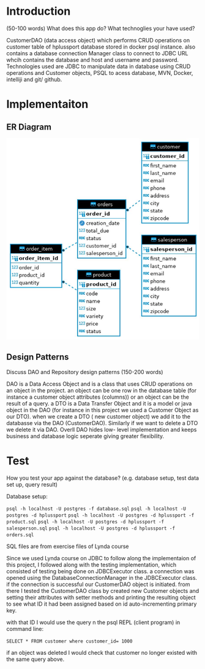 # Introduction
(50-100 words)
What does this app do? What technoglies your have used?

CustomerDAO (data access object) which performs CRUD operations on customer table of hplussport database stored in docker psql instance. also contains a database connection Manager class to connect to JDBC URL whcih contains the database and host and username and password.
Technologies used are JDBC to manipulate data in database using CRUD operations and Customer objects, PSQL to acess database, MVN, Docker, intelliji and git/ github.

# Implementaiton
## ER Diagram
![my image](../assets/ER-diagram.JPG)

## Design Patterns
Discuss DAO and Repository design patterns (150-200 words)

DAO is a Data Access Object and is a class that uses CRUD operations on an object in the project. an object can be one row in the database table (for instance a customer object attributes (columns)) or an object can be the result of a query.
a DTO is a Data Transfer Object and it is a model or java object in the DAO (for instance in this project we used a Customer Object as our DTO).
when we create a DTO ( new customer object) we add it to the databasse via the DAO (CustomerDAO). Similarly if we want to delete a DTO we delete it via DAO. Overll DAO hides low- level implementation and keeps business and database logic seperate giving greater flexibility.


# Test
How you test your app against the database? (e.g. database setup, test data set up, query result)

Database setup:

`psql -h localhost -U postgres -f database.sql`
`psql -h localhost -U postgres -d hplussport`
`psql -h localhost -U postgres -d hplussport -f product.sql`
`psql -h localhost -U postgres -d hplussport -f salesperson.sql`
 `psql -h localhost -U postgres -d hplussport -f orders.sql`
 
SQL files are from exercise files of Lynda course

Since we used Lynda course on JDBC to follow along the implementaion of this project, I followed along with the testing implementation, which consisted of testing being done on JDBCExecutor class. a connection was opened using the DatabaseConnectionManager in the JDBCExecutor class. if the connection is successful our CustomerDAO object is initiated. from there I tested the CustomerDAO class by created new Customer objects and setting their attributes with setter methods and printing the resulting object to see what ID it had been assigned based on id auto-incrementing primary key.

with that ID I would use the query n the psql REPL (client program) in command line:

`SELECT * FROM customer where customer_id= 1000`

if an object was deleted I would check that customer no longer existed with the same query above.





